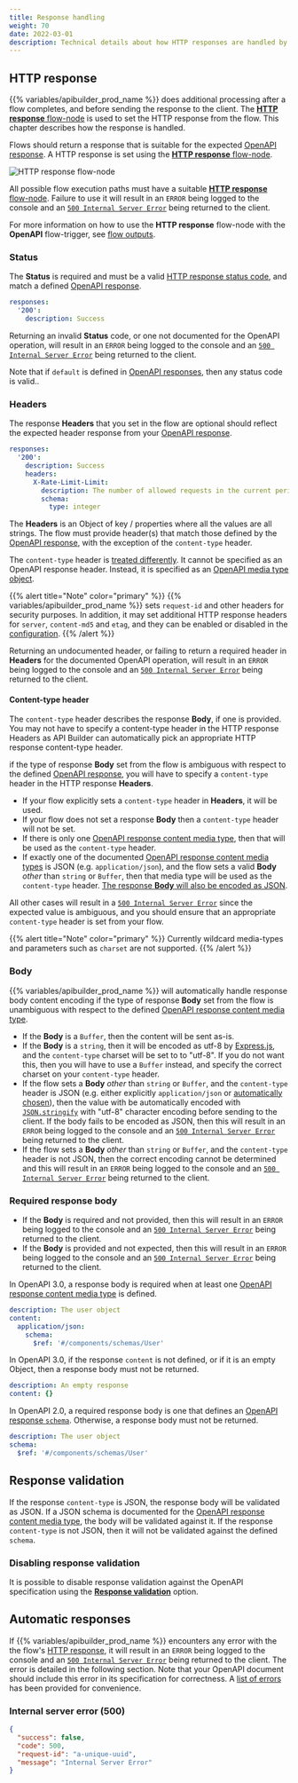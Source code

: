 ```yaml
---
title: Response handling
weight: 70
date: 2022-03-01
description: Technical details about how HTTP responses are handled by the product.
---
```


## HTTP response

{{% variables/apibuilder_prod_name %}} does additional processing after a flow completes, and before sending the response to the client. The [**HTTP response** flow-node](/docs/developer_guide/flows/flow_nodes/http_response_flow_node) is used to set the HTTP response from the flow. This chapter describes how the response is handled.

Flows should return a response that is suitable for the expected [OpenAPI response](https://github.com/OAI/OpenAPI-Specification/blob/main/versions/3.0.3.md#responseObject). A HTTP response is set using the [**HTTP response** flow-node](/docs/developer_guide/flows/flow_nodes/http_response_flow_node).

![**HTTP response** flow-node](/Images/flow_node_http_response.png)

All possible flow execution paths must have a suitable [**HTTP response** flow-node](/docs/developer_guide/flows/flow_nodes/http_response_flow_node). Failure to use it will result in an `ERROR` being logged to the console and an [`500 Internal Server Error`](#internal-server-error-500) being returned to the client.

For more information on how to use the **HTTP response** flow-node with the **OpenAPI** flow-trigger, see [flow outputs](/docs/guide_openapi/flows#flow-outputs).

### Status

The **Status** is required and must be a valid [HTTP response status code](https://developer.mozilla.org/en-US/docs/Web/HTTP/Status), and match a defined [OpenAPI response](https://github.com/OAI/OpenAPI-Specification/blob/main/versions/3.0.3.md#responses-object).

```yaml
responses:
  '200':
    description: Success
```

Returning an invalid **Status** code, or one not documented for the OpenAPI operation, will result in an `ERROR` being logged to the console and an [`500 Internal Server Error`](#internal-server-error-500) being returned to the client.

Note that if `default` is defined in [OpenAPI responses](https://github.com/OAI/OpenAPI-Specification/blob/main/versions/3.0.3.md#responses-object), then any status code is valid..

### Headers

The response **Headers** that you set in the flow are optional should reflect the expected header response from your [OpenAPI response](https://github.com/OAI/OpenAPI-Specification/blob/main/versions/3.0.3.md#responseObject).

```yaml
responses:
  '200':
    description: Success
    headers:
      X-Rate-Limit-Limit:
        description: The number of allowed requests in the current period
        schema:
          type: integer
```

The **Headers** is an Object of key / properties where all the values are all strings. The flow must provide header(s) that match those defined by the [OpenAPI response](https://github.com/OAI/OpenAPI-Specification/blob/main/versions/3.0.3.md#responseObject), with the exception of the `content-type` header.

The `content-type` header is [treated differently](#content-type-header). It cannot be specified as an OpenAPI response header. Instead, it is specified as an [OpenAPI media type object](https://github.com/OAI/OpenAPI-Specification/blob/main/versions/3.0.3.md#mediaTypeObject).

{{% alert title="Note" color="primary" %}}
{{% variables/apibuilder_prod_name %}} sets `request-id` and other headers for security purposes. In addition, it may set additional HTTP response headers for `server`, `content-md5` and `etag`, and they can be enabled or disabled in the [configuration](/docs/developer_guide/project/configuration/project_configuration#http).
{{% /alert %}}

Returning an undocumented header, or failing to return a required header in **Headers** for the documented OpenAPI operation, will result in an `ERROR` being logged to the console and an [`500 Internal Server Error`](#internal-server-error-500) being returned to the client.

#### Content-type header

The `content-type` header describes the response **Body**, if one is provided. You may not have to specify a content-type header in the HTTP response Headers as API Builder can automatically pick an appropriate HTTP response content-type header.

 if the type of response **Body** set from the flow is ambiguous with respect to the defined [OpenAPI response](https://github.com/OAI/OpenAPI-Specification/blob/main/versions/3.0.3.md#responseObject), you will have to specify a `content-type` header in the HTTP response **Headers**.

* If your flow explicitly sets a `content-type` header in **Headers**, it will be used.
* If your flow does not set a response **Body** then a `content-type` header will not be set.
* If there is only one [OpenAPI response content media type](https://github.com/OAI/OpenAPI-Specification/blob/main/versions/3.0.3.md#mediaTypeObject), then that will be used as the `content-type` header.
* If exactly one of the documented [OpenAPI response content media types](https://github.com/OAI/OpenAPI-Specification/blob/main/versions/3.0.3.md#mediaTypeObject) is JSON (e.g. `application/json`), and the flow sets a valid **Body** _other_ than `string` or `Buffer`, then that media type will be used as the `content-type` header. [The response **Body** will also be encoded as JSON](#body).

All other cases will result in a [`500 Internal Server Error`](#internal-server-error-500) since the expected value is ambiguous, and you should ensure that an appropriate `content-type` header is set from your flow.

{{% alert title="Note" color="primary" %}}
Currently wildcard media-types and parameters such as `charset` are not supported.
{{% /alert %}}

### Body

{{% variables/apibuilder_prod_name %}} will automatically handle response body content encoding if the type of response **Body** set from the flow is unambiguous with respect to the defined [OpenAPI response content media type](https://github.com/OAI/OpenAPI-Specification/blob/main/versions/3.0.3.md#mediaTypeObject).

* If the **Body** is a `Buffer`, then the content will be sent as-is.
* If the **Body** is a `string`, then it will be encoded as utf-8 by [Express.js](https://expressjs.com), and the `content-type` charset will be set to to "utf-8". If you do not want this, then you will have to use a `Buffer` instead, and specify the correct charset on your `content-type` header.
* If the flow sets a **Body** _other_ than `string` or `Buffer`, and the `content-type` header is JSON (e.g. either explicitly `application/json` or [automatically chosen](#content-type-header)), then the value with be automatically encoded with [`JSON.stringify`](https://developer.mozilla.org/en-US/docs/Web/JavaScript/Reference/Global_Objects/JSON/stringify) with "utf-8" character encoding before sending to the client. If the body fails to be encoded as JSON, then this will result in an `ERROR` being logged to the console and an [`500 Internal Server Error`](#internal-server-error-500) being returned to the client.
* If the flow sets a **Body** _other_ than `string` or `Buffer`, and the `content-type` header is not JSON, then the correct encoding cannot be determined and this will result in an `ERROR` being logged to the console and an [`500 Internal Server Error`](#internal-server-error-500) being returned to the client.

### Required response body

* If the **Body** is required and not provided, then this will result in an `ERROR` being logged to the console and an [`500 Internal Server Error`](#internal-server-error-500) being returned to the client.
* If the **Body** is provided and not expected, then this will result in an `ERROR` being logged to the console and an [`500 Internal Server Error`](#internal-server-error-500) being returned to the client.

In OpenAPI 3.0, a response body is required when at least one [OpenAPI response content media type](https://github.com/OAI/OpenAPI-Specification/blob/main/versions/3.0.3.md#mediaTypeObject) is defined.

```yaml
description: The user object
content:
  application/json:
    schema:
      $ref: '#/components/schemas/User'
```

In OpenAPI 3.0, if the response `content` is not defined, or if it is an empty Object, then a response body must not be returned.

```yaml
description: An empty response
content: {}
```

In OpenAPI 2.0, a required response body is one that defines an [OpenAPI response `schema`](https://github.com/OAI/OpenAPI-Specification/blob/main/versions/2.0.md#responseObject). Otherwise, a response body must not be returned.

```yaml
description: The user object
schema:
  $ref: '#/components/schemas/User'
```

## Response validation

If the response `content-type` is JSON, the response body will be validated as JSON. If a JSON schema is documented for the [OpenAPI response content media type](https://github.com/OAI/OpenAPI-Specification/blob/main/versions/3.0.3.md#mediaTypeObject), the body will be validated against it. If the response `content-type` is not JSON, then it will not be validated against the defined `schema`.

### Disabling response validation

It is possible to disable response validation against the OpenAPI specification using the [**Response validation**](/docs/guide_openapi/flows#response-validation) option.

## Automatic responses

If {{% variables/apibuilder_prod_name %}} encounters any error with the the flow's [HTTP response](#http-response), it will result in an `ERROR` being logged to the console and an [`500 Internal Server Error`](#internal-server-error-500) being returned to the client. The error is detailed in the following section. Note that your OpenAPI document should include this error in its specification for correctness. A [list of errors](/docs/guide_openapi/writing_apidocs#default-error-codes-and-responses) has been provided for convenience.

### Internal server error (500)

```json
{
  "success": false,
  "code": 500,
  "request-id": "a-unique-uuid",
  "message": "Internal Server Error"
}
```
